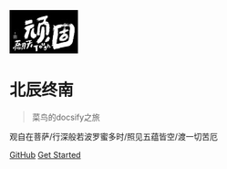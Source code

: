 ![logo](images/logo.jpg)

# 北辰终南

> 菜鸟的docsify之旅

观自在菩萨/行深般若波罗蜜多时/照见五蕴皆空/渡一切苦厄

[GitHub](https://github.com/suiyidade/learngit)
[Get Started](README.md)